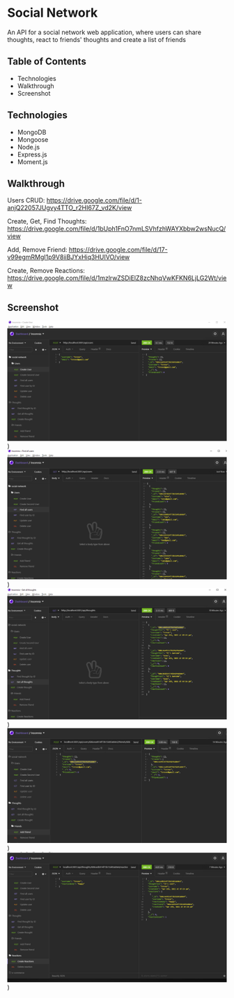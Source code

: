 # Social Network
An API for a social network web application, where users can share thoughts, react to friends' thoughts and create a list of friends

## Table of Contents
* Technologies
* Walkthrough
* Screenshot

## Technologies
* MongoDB
* Mongoose
* Node.js
* Express.js
* Moment.js

## Walkthrough
Users CRUD:
https://drive.google.com/file/d/1-anjQ22057JUgvy4TTO_r2HI67Z_vd2K/view

Create, Get, Find Thoughts:
https://drive.google.com/file/d/1bUph1FnO7nmLSVhfzhWAYXbbw2wsNucQ/view

Add, Remove Friend:
https://drive.google.com/file/d/17-v99egmRMgI1p9V8iiBJYxHiq3HUIVO/view

Create, Remove Reactions:
https://drive.google.com/file/d/1mzlrwZSDiElZ8zcNhqVwKFKN6LjLG2Wt/view

## Screenshot

![screenshot](assets/images/1.png))
![screenshot](assets/images/2.png))
![screenshot](assets/images/3.png))
![screenshot](assets/images/4.png))
![screenshot](assets/images/5.png))
